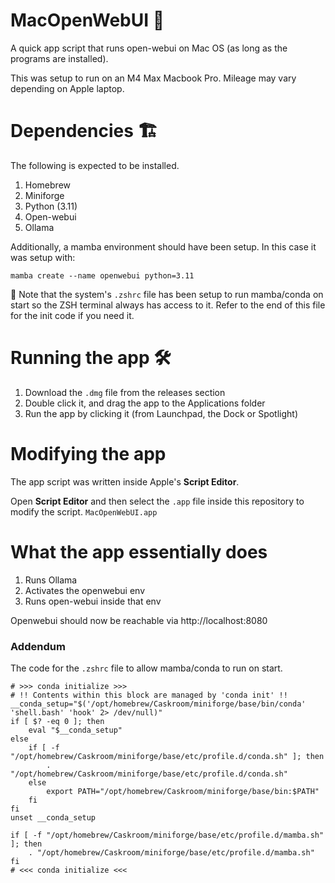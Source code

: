 # MacOpenWebUI 🚀
A quick app script that runs open-webui on Mac OS (as long as the programs are installed).

This was setup to run on an M4 Max Macbook Pro. Mileage may vary depending on Apple laptop.

# Dependencies 🏗️

The following is expected to be installed.
1. Homebrew
2. Miniforge
3. Python (3.11)
4. Open-webui
5. Ollama

Additionally, a mamba environment should have been setup.
In this case it was setup with:

```
mamba create --name openwebui python=3.11
```

🚨 Note that the system's `.zshrc` file has been setup to run mamba/conda on start so the ZSH terminal always has access to it. Refer to the end of this file for the init code if you need it.

# Running the app 🛠️
1. Download the `.dmg` file from the releases section
2. Double click it, and drag the app to the Applications folder
3. Run the app by clicking it (from Launchpad, the Dock or Spotlight)

# Modifying the app

The app script was written inside Apple's **Script Editor**.

Open **Script Editor** and then select the `.app` file inside this repository to modify the script. `MacOpenWebUI.app`

# What the app essentially does

1. Runs Ollama
2. Activates the openwebui env
3. Runs open-webui inside that env

Openwebui should now be reachable via http://localhost:8080


### Addendum

The code for the `.zshrc` file to allow mamba/conda to run on start.

```
# >>> conda initialize >>>
# !! Contents within this block are managed by 'conda init' !!
__conda_setup="$('/opt/homebrew/Caskroom/miniforge/base/bin/conda' 'shell.bash' 'hook' 2> /dev/null)"
if [ $? -eq 0 ]; then
    eval "$__conda_setup"
else
    if [ -f "/opt/homebrew/Caskroom/miniforge/base/etc/profile.d/conda.sh" ]; then
        . "/opt/homebrew/Caskroom/miniforge/base/etc/profile.d/conda.sh"
    else
        export PATH="/opt/homebrew/Caskroom/miniforge/base/bin:$PATH"
    fi
fi
unset __conda_setup

if [ -f "/opt/homebrew/Caskroom/miniforge/base/etc/profile.d/mamba.sh" ]; then
    . "/opt/homebrew/Caskroom/miniforge/base/etc/profile.d/mamba.sh"
fi
# <<< conda initialize <<<
```